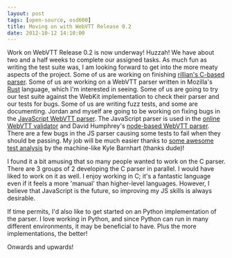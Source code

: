 ```yaml
---
layout: post
tags: [open-source, osd600]
title: Moving on with WebVTT Release 0.2
date: 2012-10-12 14:10:00
---
```

Work on WebVTT Release 0.2 is now underway! Huzzah! We have about two and a half weeks to complete our assigned tasks. As much fun as writing the test suite was, I am looking forward to get into the more meaty aspects of the project. Some of us are working on finishing [rillian's C-based parser](https://github.com/rillian/webvtt/blob/master/webvtt.c). Some of us are working on a WebVTT parser written in Mozilla's [Rust](http://www.rust-lang.org/) language, which I'm interested in seeing. Some of us are going to try our test suite against the WebKit implementation to check their parser and our tests for bugs. Some of us are writing fuzz tests, and some are documenting. Jordan and myself are going to be working on fixing bugs in the [JavaScript WebVTT parser](https://github.com/daliuss/node-webvtt/blob/master/lib/parser.js). The JavaScript parser is used in the [online WebVTT validator](http://quuz.org/webvtt/) and David Humphrey's [node-based WebVTT parser](https://github.com/humphd/node-webvtt). There are a few bugs in the JS parser causing some tests to fail when they should be passing. My job will be much easier thanks to [some awesome test analysis](https://github.com/humphd/webvtt/pull/32#issuecomment-9324437) by the machine-like Kyle Barnhart (thanks dude)!

I found it a bit amusing that so many people wanted to work on the C parser. There are 3 groups of 2 developing the C parser in parallel. I would have liked to work on it as well. I enjoy working in C; it's a fantastic language even if it feels a more 'manual' than higher-level languages. However, I believe that JavaScript is the future, so improving my JS skills is always desirable.

If time permits, I'd also like to get started on an Python implementation of the parser. I love working in Python, and since Python can run in many different environments, it may be beneficial to have. Plus the more implementations, the better!

Onwards and upwards!
